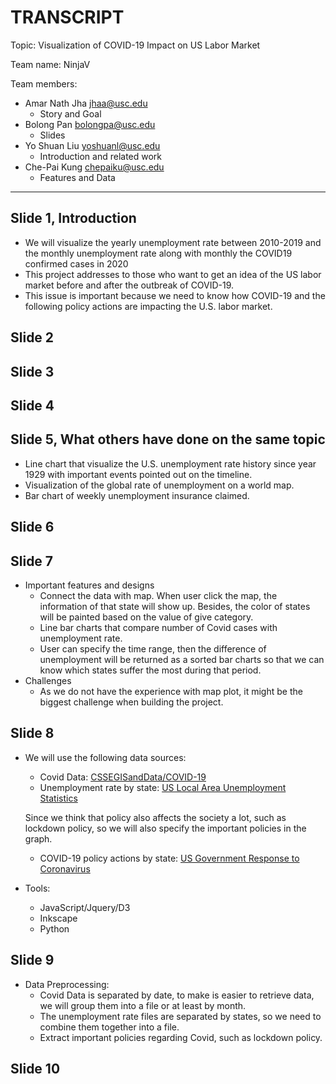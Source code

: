 # TRANSCRIPT

Topic: Visualization of COVID-19 Impact on US Labor Market

Team name: NinjaV

Team members:

- Amar Nath Jha <jhaa@usc.edu>
    - Story and Goal
- Bolong Pan <bolongpa@usc.edu>
    - Slides
- Yo Shuan Liu <yoshuanl@usc.edu>
    - Introduction and related work
- Che-Pai Kung <chepaiku@usc.edu>
    - Features and Data

---

## Slide 1, Introduction
- We will visualize the yearly unemployment rate between 2010-2019 and the monthly unemployment rate along with monthly the COVID19 confirmed cases in 2020
- This project addresses to those who want to get an idea of the US labor market before and after the outbreak of COVID-19.
- This issue is important because we need to know how COVID-19 and the following policy actions are impacting the U.S. labor market.

## Slide 2

## Slide 3

## Slide 4

## Slide 5, What others have done on the same topic
- Line chart that visualize the U.S. unemployment rate history since year 1929 with important events pointed out on the timeline.
- Visualization of the global rate of unemployment on a world map.
- Bar chart of weekly unemployment insurance claimed.

## Slide 6

## Slide 7
* Important features and designs
    * Connect the data with map. When user click the map, the information of that state will show up. Besides, the color of states will be painted based on the value of give category.
    * Line bar charts that compare number of Covid cases with unemployment rate.
    * User can specify the time range, then the difference of unemployment will be returned as a sorted bar charts so that we can know which states suffer the most during that period.
* Challenges
    * As we do not have the experience with map plot, it might be the biggest challenge when building the project.
## Slide 8
* We will use the following data sources:
    * Covid Data:  [CSSEGISandData/COVID-19](https://github.com/CSSEGISandData/COVID-19/tree/master/csse_covid_19_data)
    * Unemployment rate by state: [US Local Area Unemployment Statistics](https://www.bls.gov/lau/)

    Since we think that policy also affects the society a lot, such as lockdown policy, so we will also specify the important policies in the graph.

    * COVID-19 policy actions by state: [US Government Response to Coronavirus](https://www.usa.gov/coronavirus)
* Tools:
    * JavaScript/Jquery/D3
    * Inkscape
    * Python
## Slide 9
* Data Preprocessing:
    * Covid Data is separated by date, to make is easier to retrieve data, we will group them into a file or at least by month.
    * The unemployment rate files are separated by states, so we need to combine them together into a file.
    *   Extract important policies regarding Covid, such as lockdown policy.

## Slide 10

